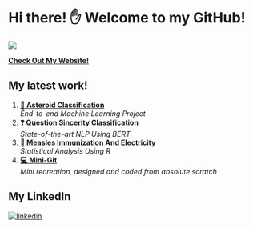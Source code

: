 # Hi there! ✋  Welcome to my GitHub!
<img src="https://miro.medium.com/max/5000/1*hRgI4zStv4wHN0CG_5iCuQ.jpeg"/>

**[Check Out My Website!](https://akashviyer.github.io)**

## My latest work!

1. **[💫 Asteroid Classification](https://github.io/akashviyer/asteroid-classification)** <br> *End-to-end Machine Learning Project*
2. **[❓ Question Sincerity Classification](https://github.io/akashviyer/text-sincerity-classification)** <br> *State-of-the-art NLP Using BERT*
3. **[🏥 Measles Immunization And Electricity](https://drive.google.com/file/d/1RkPU-Cs-4UpboFid0m3Xof0fDws-6sXt/view)** <br> *Statistical Analysis Using R*
4. **[💻 Mini-Git](https://www.creative-tim.com/blog/ux/importance-user-experience-expert/)** <br> *Mini recreation, designed and coded from absolute scratch*

## My LinkedIn

[<img alt="linkedin" src="https://img.shields.io/badge/linkedin-%230077B5.svg?&style=for-the-badge&logo=linkedin&logoColor=white" />](https://www.linkedin.com/in/akash-v-iyer)

<p align="center">
</p>
